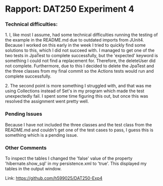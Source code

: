 # Rapport: DAT250 Experiment 4

<h3>Technical difficulties: </h3>
<p> 1. I, like most I assume, had some technical difficulties running the testing of the example in the README.md due to outdated imports from JUnit4. Because I worked on this early in the week I tried to quickly find some solutions to this, which I did not succeed with. I managed to get one of the two tests in JpaTest to complete successfully, but the 'expected' keyword is something I could not find a replacement for. Therefore, the deleteUser did not complete. Furthermore, due to this I decided to delete the JpaTest and the three classes from my final commit so the Actions tests would run and complete successfully.</p>
<p> 2. The second point is more something I struggled with, and that was me using Collections instead of Set's in my program which made the test unexpectedly fail. I spent some time figuring this out, but once this was resolved the assignment went pretty well.</p>
<h3>Pending Issues</h3>
<p>Because I have not included the three classes and the test class from the README.md and couldn't get one of the test cases to pass, I guess this is something which is a pending issue.</p>
<h3>Other Comments</h3>
<p>To inspect the tables I changed the 'false' value of the property 'hibernate.show_sql' in my persistence.xml to 'true'. This displayed my tables in the output window.</p>

<hlink>Link: https://github.com/h599025/DAT250-Exp4</hlink>